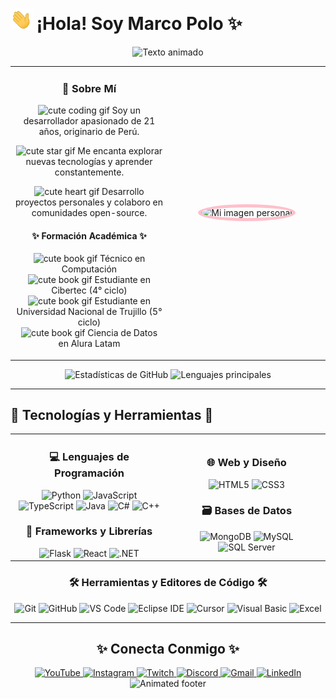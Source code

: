 # <img src="https://raw.githubusercontent.com/ABSphreak/ABSphreak/master/gifs/Hi.gif" width="35"> ¡Hola! Soy Marco Polo ✨

<div align="center">
  <img src="https://readme-typing-svg.herokuapp.com?font=Comfortaa&color=F799CE&size=25&center=true&vCenter=true&width=450&lines=Desarrollador+Full+Stack;Amante+de+la+tecnología+y+el+aprendizaje;Estudiante+de+Ciencia+de+Datos" alt="Texto animado"/>
</div>

<table>
  <tr>
    <td width="50%">
      <h3 align="center">💖 Sobre Mí</h3>
      <p align="center">
        <img src="https://i.imgur.com/CKl2NHd.gif" alt="cute coding gif" width="30" height="30"/> 
        Soy un desarrollador apasionado de 21 años, originario de Perú.
      </p>
      <p align="center">
        <img src="https://i.imgur.com/Cqbfw5t.gif" alt="cute star gif" width="30" height="30"/> 
        Me encanta explorar nuevas tecnologías y aprender constantemente.
      </p>
      <p align="center">
        <img src="https://i.imgur.com/YpOnVgM.gif" alt="cute heart gif" width="30" height="30"/> 
        Desarrollo proyectos personales y colaboro en comunidades open-source.
      </p>
      <h4 align="center">✨ Formación Académica ✨</h4>
      <p align="center">
        <img src="https://i.imgur.com/oJXeIF3.gif" alt="cute book gif" width="20" height="20"/> Técnico en Computación<br>
        <img src="https://i.imgur.com/oJXeIF3.gif" alt="cute book gif" width="20" height="20"/> Estudiante en Cibertec (4° ciclo)<br>
        <img src="https://i.imgur.com/oJXeIF3.gif" alt="cute book gif" width="20" height="20"/> Estudiante en Universidad Nacional de Trujillo (5° ciclo)<br>
        <img src="https://i.imgur.com/oJXeIF3.gif" alt="cute book gif" width="20" height="20"/> Ciencia de Datos en Alura Latam
      </p>
    </td>
    <td width="50%">
      <div align="center">
        <img src="https://i.pinimg.com/736x/3b/33/c2/3b33c260e38cd62b2ef6f3d15f8990f3.jpg" alt="Mi imagen personal" width="60%" style="border-radius: 50%; border: 5px solid #FFC0CB;" />
      </div>
    </td>
  </tr>
</table>

<div align="center">
  <img src="https://github-readme-stats.vercel.app/api?username=marcopolo&hide_title=false&hide_rank=false&show_icons=true&include_all_commits=true&count_private=true&disable_animations=false&theme=dracula&locale=es&hide_border=false&custom_title=✨ Mis Estadísticas ✨" height="150" alt="Estadísticas de GitHub" />
  <img src="https://github-readme-stats.vercel.app/api/top-langs?username=marcopolo&locale=es&hide_title=false&layout=compact&card_width=320&langs_count=5&theme=dracula&hide_border=false&custom_title=✨ Mis Lenguajes ✨" height="150" alt="Lenguajes principales" />
</div>

---

## 🌸 Tecnologías y Herramientas 🌸

<table>
  <tr>
    <td width="50%">
      <h3 align="center">💻 Lenguajes de Programación</h3>
      <div align="center">
        <img src="https://cdn.jsdelivr.net/gh/devicons/devicon/icons/python/python-original.svg" height="40" alt="Python" />
        <img src="https://cdn.jsdelivr.net/gh/devicons/devicon/icons/javascript/javascript-original.svg" height="40" alt="JavaScript" />
        <img src="https://cdn.jsdelivr.net/gh/devicons/devicon/icons/typescript/typescript-original.svg" height="40" alt="TypeScript" />
        <img src="https://cdn.jsdelivr.net/gh/devicons/devicon/icons/java/java-original.svg" height="40" alt="Java" />
        <img src="https://cdn.jsdelivr.net/gh/devicons/devicon/icons/csharp/csharp-original.svg" height="40" alt="C#" />
        <img src="https://cdn.jsdelivr.net/gh/devicons/devicon/icons/cplusplus/cplusplus-original.svg" height="40" alt="C++" />
      </div>
      <h3 align="center">🌟 Frameworks y Librerías</h3>
      <div align="center">
        <img src="https://cdn.jsdelivr.net/gh/devicons/devicon/icons/flask/flask-original.svg" height="40" alt="Flask" />
        <img src="https://cdn.jsdelivr.net/gh/devicons/devicon/icons/react/react-original.svg" height="40" alt="React" />
        <img src="https://cdn.jsdelivr.net/gh/devicons/devicon/icons/dot-net/dot-net-original.svg" height="40" alt=".NET" />
      </div>
    </td>
    <td width="50%">
      <h3 align="center">🌐 Web y Diseño</h3>
      <div align="center">
        <img src="https://cdn.jsdelivr.net/gh/devicons/devicon/icons/html5/html5-original.svg" height="40" alt="HTML5" />
        <img src="https://cdn.jsdelivr.net/gh/devicons/devicon/icons/css3/css3-original.svg" height="40" alt="CSS3" />
      </div>
      <h3 align="center">🗃️ Bases de Datos</h3>
      <div align="center">
        <img src="https://cdn.jsdelivr.net/gh/devicons/devicon/icons/mongodb/mongodb-original-wordmark.svg" height="40" alt="MongoDB" />
        <img src="https://cdn.jsdelivr.net/gh/devicons/devicon/icons/mysql/mysql-original.svg" height="40" alt="MySQL" />
        <img src="https://cdn.jsdelivr.net/gh/devicons/devicon/icons/microsoftsqlserver/microsoftsqlserver-plain.svg" height="40" alt="SQL Server" />
      </div>
    </td>
  </tr>
</table>

<div align="center">
  <h3>🛠️ Herramientas y Editores de Código 🛠️</h3>
  <img src="https://cdn.jsdelivr.net/gh/devicons/devicon/icons/git/git-original.svg" height="40" alt="Git" />
  <img src="https://cdn.jsdelivr.net/gh/devicons/devicon/icons/github/github-original.svg" height="40" alt="GitHub" />
  <img src="https://cdn.jsdelivr.net/gh/devicons/devicon/icons/vscode/vscode-original.svg" height="40" alt="VS Code" />
  <img src="https://cdn.jsdelivr.net/gh/devicons/devicon/icons/eclipse/eclipse-original.svg" height="40" alt="Eclipse IDE" />
  <img src="https://img.shields.io/badge/Cursor-Personalizado-4CAF50?style=for-the-badge&logo=&logoColor=white" height="40" alt="Cursor" />
  <img src="https://img.shields.io/badge/Visual_Basic-%%230072C6?style=for-the-badge&logo=microsoft-visual-studio&logoColor=white" height="40" alt="Visual Basic" />
  <img src="https://img.shields.io/badge/Excel-217346?style=for-the-badge&logo=microsoft-excel&logoColor=white" height="40" alt="Excel" />
</div>

---

<div align="center">
  <h2>✨ Conecta Conmigo ✨</h2>
  <a href="https://youtube.com" target="_blank">
    <img src="https://img.shields.io/static/v1?message=YouTube&logo=youtube&label=&color=FF0000&logoColor=white&style=for-the-badge" height="35" alt="YouTube" />
  </a>
  <a href="https://instagram.com" target="_blank">
    <img src="https://img.shields.io/static/v1?message=Instagram&logo=instagram&label=&color=E4405F&logoColor=white&style=for-the-badge" height="35" alt="Instagram" />
  </a>
  <a href="https://twitch.tv" target="_blank">
    <img src="https://img.shields.io/static/v1?message=Twitch&logo=twitch&label=&color=9146FF&logoColor=white&style=for-the-badge" height="35" alt="Twitch" />
  </a>
  <a href="https://discord.com" target="_blank">
    <img src="https://img.shields.io/static/v1?message=Discord&logo=discord&label=&color=7289DA&logoColor=white&style=for-the-badge" height="35" alt="Discord" />
  </a>
  <a href="mailto:tu-correo@ejemplo.com" target="_blank">
    <img src="https://img.shields.io/static/v1?message=Gmail&logo=gmail&label=&color=D14836&logoColor=white&style=for-the-badge" height="35" alt="Gmail" />
  </a>
  <a href="https://linkedin.com" target="_blank">
    <img src="https://img.shields.io/static/v1?message=LinkedIn&logo=linkedin&label=&color=0077B5&logoColor=white&style=for-the-badge" height="35" alt="LinkedIn" />
  </a>
</div>

<div align="center">
  <img src="https://i.imgur.com/x1KbuCq.gif" width="500" alt="Animated footer">
</div>
